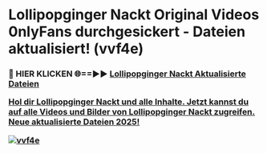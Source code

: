 # Lollipopginger Nackt Original Videos 0nlyFans durchgesickert - Dateien aktualisiert! (vvf4e)

<h3>🔴 HIER KLICKEN 🌐==►► <a href="https://tinyurl.com/h6vf6nb8" rel="nofollow">Lollipopginger Nackt Aktualisierte Dateien

Hol dir Lollipopginger Nackt und alle Inhalte. Jetzt kannst du auf alle Videos und Bilder von Lollipopginger Nackt zugreifen. Neue aktualisierte Dateien 2025!

[![vvf4e](https://i.imgur.com/sD4kR3V.gif)](https://tinyurl.com/h6vf6nb8)
